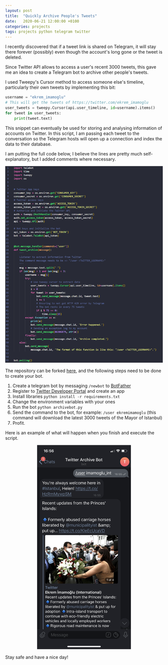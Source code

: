 ```yaml
---
layout: post
title:  "Quickly Archive People's Tweets"
date:   2020-06-21 12:00:00 +0100
categories: projects
tags: projects python telegram twitter
---
```


I recently discovered that if a tweet link is shared on Telegram, it will stay there forever (possibly) even though the account's long gone or the tweet is deleted.

Since Twitter API allows to access a user's recent 3000 tweets, this gave me an idea to create a Telegram bot to archive other people's tweets.

I used Tweepy's Cursor method to access someone else's timeline, particularly their own tweets by implementing this bit:

```python
username = "ekrem_imamoglu"
# This will get the tweets of https://twitter.com/ekrem_imamoglu
user_tweets = tweepy.Cursor(api.user_timeline, id=username).items()
for tweet in user_tweets:
    print(tweet.text)
```

This snippet can eventually be used for storing and analysing information of accounts on Twitter. In this script, I am passing each tweet to the conversation so the Telegram hosts will open up a connection and index the data to their database.

I am putting the full code below, I believe the lines are pretty much self-explanatory, but I added comments where necessary.

![Script](/assets/archive_tweets/image_796.png)

The repository can be forked [here](https://github.com/gokhj/telegram-tweet-archive), and the following steps need to be done to create your bot.

1. Create a telegram bot by messaging ```/newbot``` to [BotFather](https://t.me/botfather)
2. Register to [Twitter Developer Portal](https://developer.twitter.com/en/apps) and create an app
3. Install libraries ```python install -r requirements.txt```
4. Change the environment variables with your ones
5. Run the bot ```python archivebot.py```
6. Send the command to the bot, for example: ```/user ekremimamoglu``` (this command will download the latest 3000 tweets of the Mayor of Istanbul)
7. Profit.

Here is an example of what will happen when you finish and execute the script.

<div style="text-align:center;">
<img src="/assets/archive_tweets/telegram_screenshot.png" alt="Screenshot from iPhone"
    title="Screenshot from iPhone" width="300"/>
</div>

Stay safe and have a nice day!